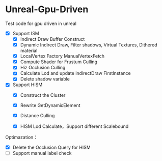 # Unreal-Gpu-Driven
Test code for gpu driven in unreal

- [x] Support ISM
  - [x] Indirect Draw Buffer Construct
  - [x] Dynamic Indirect Draw, Filter shadows, Virtual Textures, Dithered material
  - [x] LocalVertex Factory ManualVertexFetch
  - [x] Compute Shader for Frustum Culling
  - [x] Hiz Occlusion Culling
  - [x] Calculate Lod and update indirectDraw FirstInstance
  - [x] Delete shadow variable
- [x] Support HISM
  - [x] Construct the Cluster
  - [x] Rewrite GetDynamicElement
  - [x] Distance Culling
  - [x] HISM Lod Calculate，Support different Scalebound



Optimazation：

- [x] Delete the Occlusion Query for HISM
- [ ] Support manual label check